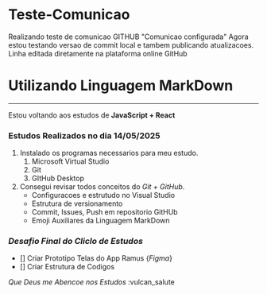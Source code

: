 # Teste-Comunicao
Realizando teste de comunicao GITHUB "Comunicao configurada"
Agora estou testando versao de commit local e tambem publicando atualizacoes. 
Linha editada diretamente na plataforma online GitHub

# Utilizando Linguagem MarkDown
***
Estou voltando aos estudos de **JavaScript + React** 
### Estudos Realizados no dia 14/05/2025
1. Instalado os programas necessarios para meu estudo.
    1. Microsoft Virtual Studio
    1. Git
    1. GItHub Desktop
1. Consegui revisar todos conceitos do *Git + GitHub*. 
    - Configuracoes e estrutudo no Visual Studio
    - Estrutura de versionamento
    - Commit, Issues, Push em repositorio GitHUb
    - Emoji Auxiliares da Linguagem MarkDown 
### *Desafio Final do Cliclo de Estudos*
- [] Criar Prototipo Telas do App Ramus {*Figma*}
- [] Criar Estrutura de Codigos


*Que Deus me Abencoe nos Estudos* :vulcan_salute
